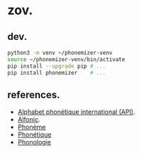 # zov.

## dev.

```sh
python3 -m venv ~/phonemizer-venv
source ~/phonemizer-venv/bin/activate
pip install --upgrade pip # ...
pip install phonemizer    # ...
```

## references.

- [Alphabet phonétique international (API)](https://fr.wikipedia.org/wiki/Alphabet_phon%C3%A9tique_international).
- [Alfonic](https://fr.wikipedia.org/wiki/Alfonic).
- [Phonème](https://fr.wikipedia.org/wiki/Phon%C3%A8me)
- [Phonétique](https://fr.wikipedia.org/wiki/Phon%C3%A9tique)
- [Phonologie](https://fr.wikipedia.org/wiki/Phonologie)
